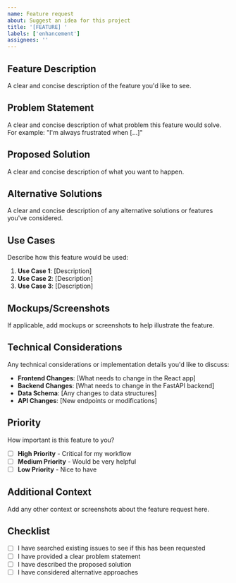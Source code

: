 ```yaml
---
name: Feature request
about: Suggest an idea for this project
title: '[FEATURE] '
labels: ['enhancement']
assignees: ''
---
```


## Feature Description
A clear and concise description of the feature you'd like to see.

## Problem Statement
A clear and concise description of what problem this feature would solve. For example: "I'm always frustrated when [...]"

## Proposed Solution
A clear and concise description of what you want to happen.

## Alternative Solutions
A clear and concise description of any alternative solutions or features you've considered.

## Use Cases
Describe how this feature would be used:

1. **Use Case 1**: [Description]
2. **Use Case 2**: [Description]
3. **Use Case 3**: [Description]

## Mockups/Screenshots
If applicable, add mockups or screenshots to help illustrate the feature.

## Technical Considerations
Any technical considerations or implementation details you'd like to discuss:

- **Frontend Changes**: [What needs to change in the React app]
- **Backend Changes**: [What needs to change in the FastAPI backend]
- **Data Schema**: [Any changes to data structures]
- **API Changes**: [New endpoints or modifications]

## Priority
How important is this feature to you?

- [ ] **High Priority** - Critical for my workflow
- [ ] **Medium Priority** - Would be very helpful
- [ ] **Low Priority** - Nice to have

## Additional Context
Add any other context or screenshots about the feature request here.

## Checklist
- [ ] I have searched existing issues to see if this has been requested
- [ ] I have provided a clear problem statement
- [ ] I have described the proposed solution
- [ ] I have considered alternative approaches
